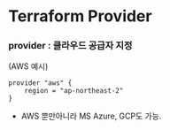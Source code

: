 Terraform Provider
=======================

### provider : 클라우드 공급자 지정
(AWS 예시)
```
provider "aws" {
    region = "ap-northeast-2"
}
```
* AWS 뿐만아니라 MS Azure, GCP도 가능.